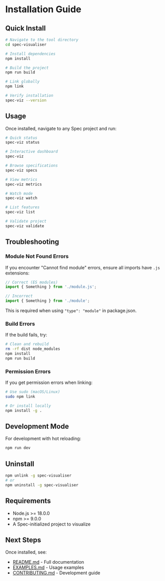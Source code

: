 # Installation Guide

## Quick Install

```bash
# Navigate to the tool directory
cd spec-visualiser

# Install dependencies
npm install

# Build the project
npm run build

# Link globally
npm link

# Verify installation
spec-viz --version
```

## Usage

Once installed, navigate to any Spec project and run:

```bash
# Quick status
spec-viz status

# Interactive dashboard
spec-viz

# Browse specifications
spec-viz specs

# View metrics
spec-viz metrics

# Watch mode
spec-viz watch

# List features
spec-viz list

# Validate project
spec-viz validate
```

## Troubleshooting

### Module Not Found Errors

If you encounter "Cannot find module" errors, ensure all imports have `.js` extensions:

```typescript
// Correct (ES modules)
import { Something } from './module.js';

// Incorrect
import { Something } from './module';
```

This is required when using `"type": "module"` in package.json.

### Build Errors

If the build fails, try:

```bash
# Clean and rebuild
rm -rf dist node_modules
npm install
npm run build
```

### Permission Errors

If you get permission errors when linking:

```bash
# Use sudo (macOS/Linux)
sudo npm link

# Or install locally
npm install -g .
```

## Development Mode

For development with hot reloading:

```bash
npm run dev
```

## Uninstall

```bash
npm unlink -g spec-visualiser
# or
npm uninstall -g spec-visualiser
```

## Requirements

- Node.js >= 18.0.0
- npm >= 9.0.0
- A Spec-initialized project to visualize

## Next Steps

Once installed, see:
- [README.md](./README.md) - Full documentation
- [EXAMPLES.md](./EXAMPLES.md) - Usage examples
- [CONTRIBUTING.md](./CONTRIBUTING.md) - Development guide

